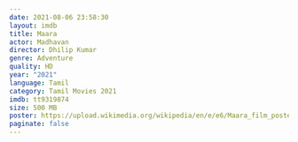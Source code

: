```yaml
---
date: 2021-08-06 23:58:30
layout: imdb
title: Maara
actor: Madhavan
director: Dhilip Kumar
genre: Adventure
quality: HD
year: "2021"
language: Tamil
category: Tamil Movies 2021
imdb: tt9319874
size: 500 MB
poster: https://upload.wikimedia.org/wikipedia/en/e/e6/Maara_film_poster.jpg
paginate: false
---
```

